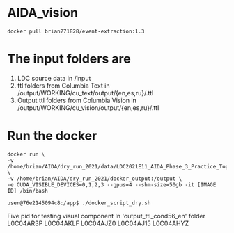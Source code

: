# AIDA_vision
```
docker pull brian271828/event-extraction:1.3
```

# The input folders are
1. LDC source data in /input
2. ttl folders from Columbia Text in /output/WORKING/cu_text/output/{en,es,ru}/.ttl
3. Output ttl folders from Columbia Vision in /output/WORKING/cu_vision/output/{en,es,ru}/.ttl


# Run the docker
```
docker run \
-v /home/brian/AIDA/dry_run_2021/data/LDC2021E11_AIDA_Phase_3_Practice_Topic_Source_Data_V2.0:/input \
-v /home/brian/AIDA/dry_run_2021/docker_output:/output \
-e CUDA_VISIBLE_DEVICES=0,1,2,3 --gpus=4 --shm-size=50gb -it [IMAGE ID] /bin/bash

user@76e2145094c8:/app$ ./docker_script_dry.sh
```
Five pid for testing visual component
In 'output_ttl_cond56_en' folder
L0C04AR3P
L0C04AKLF
L0C04AJZ0
L0C04AJ15
L0C04AHYZ


